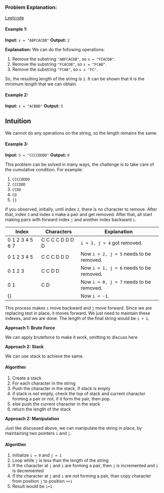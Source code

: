 ### Problem Explanation:
[Leetcode](https://leetcode.com/problems/minimum-string-length-after-removing-substrings/solutions/5882992/easy-solution-with-explanation)

#### Example 1:
**Input:** `s = "ABFCACDB"`
**Output:** `2`

**Explanation:**
We can do the following operations:
1. Remove the substring `"ABFCACDB"`, so `s = "FCACDB"`.
2. Remove the substring `"FCACDB"`, so `s = "FCAB"`.
3. Remove the substring `"FCAB"`, so `s = "FC"`.

So, the resulting length of the string is `2`. It can be shown that it is the minimum length that we can obtain.

#### Example 2:
**Input:** `s = "ACBBD"`
**Output:** `5`

## Intuition
We cannot do any operations on the string, so the length remains the same.

#### Example 3:
**Input:** `S = "CCCCDDDD"`
**Output:** `0`

This problem can be solved in many ways, the challenge is to take care of the cumulative condition. For example:
1. `CCCCDDDD`
2. `CCCDDD`
3. `CCDD`
4. `CD`
5. `{}`

If you observed, initially, until index `2`, there is no character to remove. After that, index `3` and index `4` make a pair and get removed. After that, all start making pairs with forward index `j` and another index backward `i`.

| Index | Characters    | Explanation                                |
|-------|---------------|--------------------------------------------|
| 0 1 2 3 4 5 6 7 | C C C C D D D D | `i = 3, j = 4` got removed. |
| 0 1 2 3 4 5 | C C C D D D | Now `i = 2, j = 5` needs to be removed. |
| 0 1 2 3 | C C D D | Now `i = 1, j = 6` needs to be removed. |
| 0 1 | C D | Now `i = 0, j = 7` needs to be removed. |
| {} | | Now `i = -1`.|

This process makes `i` move backward and `j` move forward. Since we are replacing text in place, it moves forward. We just need to maintain these indexes, and we are done. The length of the final string would be `i + 1`.

**Approach 1: Brute Force**

We can apply bruteforce to make it work, omitting to discuss here

**Approach 2: Stack**

We can use stack to achieve the same. 
#### Algorithm 
1. Create a stack
2. For each character in the string
3. Push the character in the stack, if stack is empty
4. if stack is not empty, check the top of stack and current character forming a pair or not, if it form the pair, then pop. 
5. else push the current character in the stack
6. return the length of the stack

**Approach 2: Manipulation**

Just like discussed above, we can manipulate the string in place, by maintaining two pointers `i` and `j`.
#### Algorithm 
1. Initialize `i = 0` and `j = 1`
2. Loop while `j` is less than the length of the string
3. If the character at `j` and `i` are forming a pair, then `j` is incremented and `i` is decremented
4. If the character at `j` and `i` are not forming a pair, than copy character from position `j` to position `++i` 
5. Result would be `i+1`